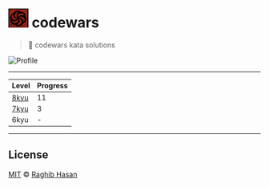 # ![Codwars](./codewars-logo.png) codewars
> 🤺  codewars kata solutions

![Profile](https://www.codewars.com/users/rgbm21/badges/large)

---

|    Level        |    Progress    |
| :-------------  | :------------- |
| [8kyu](./8Kyu)  |       11        |
| [7kyu](./7Kyu)  |       3        |
|     6kyu        |       -        |


---

## License
[MIT](./license) © [Raghib Hasan](http://raghibm.com/)
